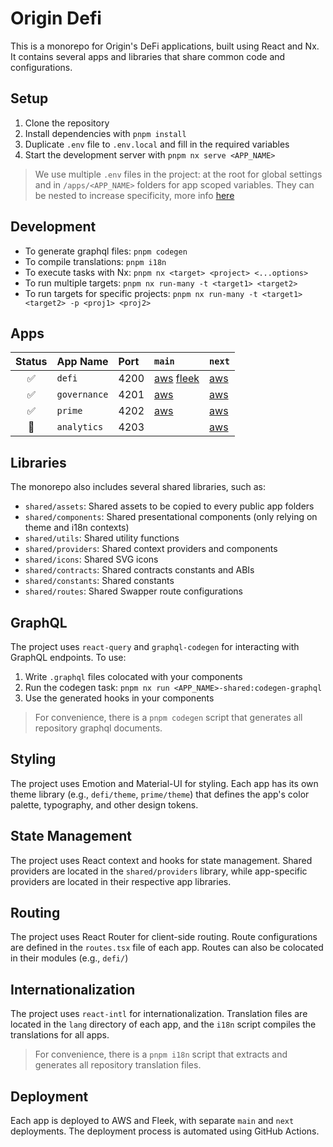 # Origin Defi

This is a monorepo for Origin's DeFi applications, built using React and Nx. It contains several apps and libraries that share common code and configurations.

## Setup

1. Clone the repository
2. Install dependencies with `pnpm install`
3. Duplicate `.env` file to `.env.local` and fill in the required variables
4. Start the development server with `pnpm nx serve <APP_NAME>`

> We use multiple `.env` files in the project: at the root for global settings and in `/apps/<APP_NAME>` folders for app scoped variables. They can be nested to increase specificity, more info [here](https://nx.dev/recipes/tips-n-tricks/define-environment-variables)

## Development

- To generate graphql files: `pnpm codegen`
- To compile translations: `pnpm i18n`
- To execute tasks with Nx: `pnpm nx <target> <project> <...options>`
- To run multiple targets: `pnpm nx run-many -t <target1> <target2>`
- To run targets for specific projects: `pnpm nx run-many -t <target1> <target2> -p <proj1> <proj2>`

## Apps

| Status | App Name   | Port | `main`  | `next`  |
|:------:|:-------------|:-----|:-------------|:-------------|
|   ✅   | `defi`       | 4200 | [aws](https://main.drvhjg4vfr6lu.amplifyapp.com/) [fleek](https://originprotocol.eth.limo/)    | [aws](https://next.drvhjg4vfr6lu.amplifyapp.com/)    
|   ✅   | `governance` | 4201 | [aws](https://governance.ousd.com/)   | [aws](https://next.d11mo0k0jspnpd.amplifyapp.com/)   
|   ✅   | `prime`      | 4202 | [aws](https://app.primestaked.com/)   | [aws](https://next.d3ekvisba9ol3t.amplifyapp.com/#/restake)   
|   🚧   | `analytics`  | 4203 |    | [aws](https://feat-spa-analytics.d3axj6qhmbseai.amplifyapp.com/)   

## Libraries

The monorepo also includes several shared libraries, such as:

- `shared/assets`: Shared assets to be copied to every public app folders
- `shared/components`: Shared presentational components (only relying on theme and i18n contexts)
- `shared/utils`: Shared utility functions
- `shared/providers`: Shared context providers and components
- `shared/icons`: Shared SVG icons
- `shared/contracts`: Shared contracts constants and ABIs
- `shared/constants`: Shared constants
- `shared/routes`: Shared Swapper route configurations

## GraphQL

The project uses `react-query` and `graphql-codegen` for interacting with GraphQL endpoints. To use:

1. Write `.graphql` files colocated with your components
2. Run the codegen task: `pnpm nx run <APP_NAME>-shared:codegen-graphql`
3. Use the generated hooks in your components

> For convenience, there is a `pnpm codegen` script that generates all repository graphql documents.

## Styling

The project uses Emotion and Material-UI for styling. Each app has its own theme library (e.g., `defi/theme`, `prime/theme`) that defines the app's color palette, typography, and other design tokens.

## State Management

The project uses React context and hooks for state management. Shared providers are located in the `shared/providers` library, while app-specific providers are located in their respective app libraries.

## Routing

The project uses React Router for client-side routing. Route configurations are defined in the `routes.tsx` file of each app. Routes can also be colocated in their modules (e.g., `defi/`)

## Internationalization

The project uses `react-intl` for internationalization. Translation files are located in the `lang` directory of each app, and the `i18n` script compiles the translations for all apps.

> For convenience, there is a `pnpm i18n` script that extracts and generates all repository translation files.

## Deployment

Each app is deployed to AWS and Fleek, with separate `main` and `next` deployments. The deployment process is automated using GitHub Actions.
